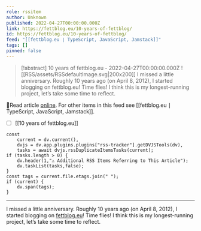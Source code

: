 ```yaml
---
role: rssitem
author: Unknown
published: 2022-04-27T00:00:00.000Z
link: https://fettblog.eu/10-years-of-fettblog/
id: https://fettblog.eu/10-years-of-fettblog/
feed: "[[fettblog․eu ∣ TypeScript, JavaScript, Jamstack]]"
tags: []
pinned: false
---
```


> [!abstract] 10 years of fettblog.eu - 2022-04-27T00:00:00.000Z
> <span class="rss-image">![[RSS/assets/RSSdefaultImage.svg|200x200]]</span>
> I missed a little anniversary. Roughly 10 years ago (on April 8, 2012), I started blogging on fettblog.eu! Time flies! I think this is my longest-running project, let’s take some time to reflect.

🔗Read article [online](https://fettblog.eu/10-years-of-fettblog/). For other items in this feed see [[fettblog․eu ∣ TypeScript, JavaScript, Jamstack]].

- [ ] [[10 years of fettblog․eu]]

~~~dataviewjs
const
    current = dv.current(),
	dvjs = dv.app.plugins.plugins["rss-tracker"].getDVJSTools(dv),
	tasks = await dvjs.rssDuplicateItemsTasks(current);
if (tasks.length > 0) {
	dv.header(1,"⚠ Additional RSS Items Referring to This Article");
    dv.taskList(tasks,false);
}
const tags = current.file.etags.join(" ");
if (current) {
	dv.span(tags);
}
~~~

- - -
I missed a little anniversary. Roughly 10 years ago (on April 8, 2012), I started blogging on [fettblog.eu](http://fettblog.eu)! Time flies! I think this is my longest-running project, let’s take some time to reflect.